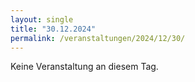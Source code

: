 ```yaml
---
layout: single
title: "30.12.2024"
permalink: /veranstaltungen/2024/12/30/
---
```


Keine Veranstaltung an diesem Tag.
